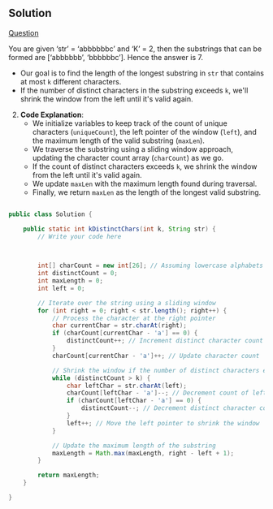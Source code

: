 ## Solution

[Question](https://www.codingninjas.com/studio/problems/longest-substring-with-at-most-k-distinct-characters_2221410?leftPanelTabValue=PROBLEM)

You are given ‘str’ = ‘abbbbbbc’ and ‘K’ = 2, then the substrings that can be formed are [‘abbbbbb’, ‘bbbbbbc’]. Hence the answer is 7.


   - Our goal is to find the length of the longest substring in `str` that contains at most `k` different characters.
   - If the number of distinct characters in the substring exceeds `k`, we'll shrink the window from the left until it's valid again.

2. **Code Explanation**:
   - We initialize variables to keep track of the count of unique characters (`uniqueCount`), the left pointer of the window (`left`), and the maximum length of the valid substring (`maxLen`).
   - We traverse the substring using a sliding window approach, updating the character count array (`charCount`) as we go.
   - If the count of distinct characters exceeds `k`, we shrink the window from the left until it's valid again.
   - We update `maxLen` with the maximum length found during traversal.
   - Finally, we return `maxLen` as the length of the longest valid substring.

``` java

public class Solution {

	public static int kDistinctChars(int k, String str) {
		// Write your code here

		

		int[] charCount = new int[26]; // Assuming lowercase alphabets
        int distinctCount = 0;
        int maxLength = 0;
        int left = 0;

        // Iterate over the string using a sliding window
        for (int right = 0; right < str.length(); right++) {
            // Process the character at the right pointer
            char currentChar = str.charAt(right);
            if (charCount[currentChar - 'a'] == 0) {
                distinctCount++; // Increment distinct character count
            }
            charCount[currentChar - 'a']++; // Update character count

            // Shrink the window if the number of distinct characters exceeds K
            while (distinctCount > k) {
                char leftChar = str.charAt(left);
                charCount[leftChar - 'a']--; // Decrement count of left character
                if (charCount[leftChar - 'a'] == 0) {
                    distinctCount--; // Decrement distinct character count
                }
                left++; // Move the left pointer to shrink the window
            }

            // Update the maximum length of the substring
            maxLength = Math.max(maxLength, right - left + 1);
        }

        return maxLength;
	}

}

```
